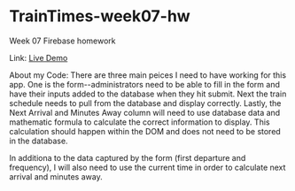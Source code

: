 # TrainTimes-week07-hw
Week 07 Firebase homework

Link: [Live Demo](https://barbarahernandez.github.io/TrainTimes-week07-hw/)

About my Code: There are three main peices I need to have working for this app. One is the form--administrators need to be able to fill in the form and have their inputs added to the database when they hit submit. Next the train schedule needs to pull from the database and display correctly. Lastly, the Next Arrival and Minutes Away column will need to use database data and mathematic formula to calculate the correct information to display. This calculation should happen within the DOM and does not need to be stored in the database.

In additiona to the data captured by the form (first departure and frequency), I will also need to use the current time in order to calculate next arrival and minutes away. 

